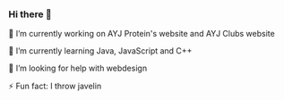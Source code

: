 ### Hi there 👋

🔭 I’m currently working on AYJ Protein's website and AYJ Clubs website

🌱 I’m currently learning Java, JavaScript and C++

🤔 I’m looking for help with webdesign

⚡ Fun fact: I throw javelin

